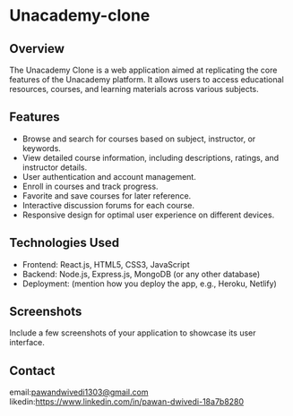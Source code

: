 # Unacademy-clone

## Overview
The Unacademy Clone is a web application aimed at replicating the core features of the Unacademy platform. It allows users to access educational resources, courses, and learning materials across various subjects.

## Features
- Browse and search for courses based on subject, instructor, or keywords.
- View detailed course information, including descriptions, ratings, and instructor details.
- User authentication and account management.
- Enroll in courses and track progress.
- Favorite and save courses for later reference.
- Interactive discussion forums for each course.
- Responsive design for optimal user experience on different devices.


## Technologies Used
- Frontend: React.js, HTML5, CSS3, JavaScript
- Backend: Node.js, Express.js, MongoDB (or any other database)
- Deployment: (mention how you deploy the app, e.g., Heroku, Netlify)

## Screenshots
Include a few screenshots of your application to showcase its user interface.


## Contact
email:pawandwivedi1303@gmail.com
likedin:https://www.linkedin.com/in/pawan-dwivedi-18a7b8280

